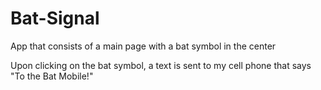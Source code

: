 # Bat-Signal

App that consists of a main page with a bat symbol in the center

Upon clicking on the bat symbol, a text is sent to my cell phone that says "To the Bat Mobile!"
